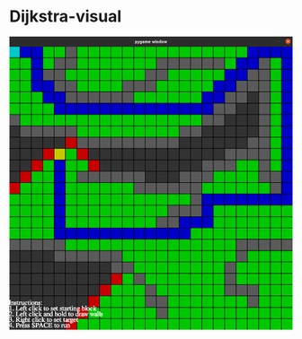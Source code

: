 # Dijkstra-visual

<!-- ![Output Image](Images/image.png) -->

<img src="Images/image.png" width="600">